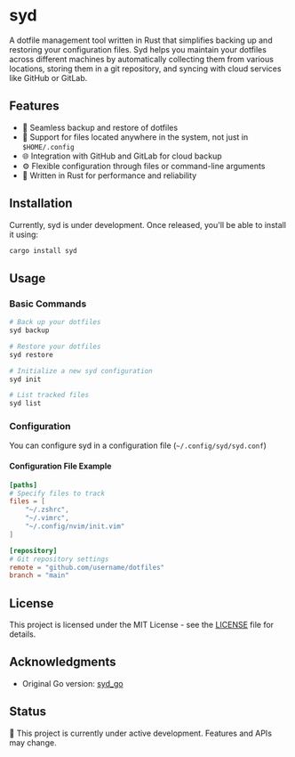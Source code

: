 # syd

A dotfile management tool written in Rust that simplifies backing up and restoring your configuration files. Syd helps you maintain your dotfiles across different machines by automatically collecting them from various locations, storing them in a git repository, and syncing with cloud services like GitHub or GitLab.

## Features

- 🔄 Seamless backup and restore of dotfiles
- 📁 Support for files located anywhere in the system, not just in `$HOME/.config`
- 🌐 Integration with GitHub and GitLab for cloud backup
- ⚙️ Flexible configuration through files or command-line arguments
- 🦀 Written in Rust for performance and reliability

## Installation

Currently, syd is under development. Once released, you'll be able to install it using:

```bash
cargo install syd
```

## Usage

### Basic Commands

```bash
# Back up your dotfiles
syd backup

# Restore your dotfiles
syd restore

# Initialize a new syd configuration
syd init

# List tracked files
syd list
```

### Configuration

You can configure syd in a configuration file (`~/.config/syd/syd.conf`)

#### Configuration File Example

```toml
[paths]
# Specify files to track
files = [
    "~/.zshrc",
    "~/.vimrc",
    "~/.config/nvim/init.vim"
]

[repository]
# Git repository settings
remote = "github.com/username/dotfiles"
branch = "main"
```

## License

This project is licensed under the MIT License - see the [LICENSE](LICENSE) file for details.

## Acknowledgments

- Original Go version: [syd_go](https://github.com/inverse-d/syd_go)

## Status

🚧 This project is currently under active development. Features and APIs may change.


